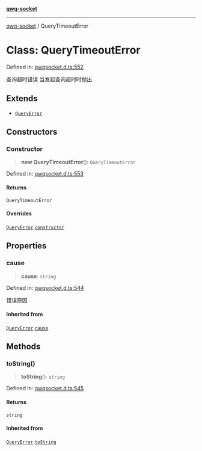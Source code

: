 [**qwq-socket**](../README.md)

***

[qwq-socket](../README.md) / QueryTimeoutError

# Class: QueryTimeoutError

Defined in: [qwqsocket.d.ts:552](https://github.com/qwq0/qwqSocket/blob/f6f63c5bd599ebbf32df8b5d1b9d07fafe4c5d1f/dist/qwqsocket.d.ts#L552)

查询超时错误
当发起查询超时时抛出

## Extends

- [`QueryError`](QueryError.md)

## Constructors

### Constructor

> **new QueryTimeoutError**(): `QueryTimeoutError`

Defined in: [qwqsocket.d.ts:553](https://github.com/qwq0/qwqSocket/blob/f6f63c5bd599ebbf32df8b5d1b9d07fafe4c5d1f/dist/qwqsocket.d.ts#L553)

#### Returns

`QueryTimeoutError`

#### Overrides

[`QueryError`](QueryError.md).[`constructor`](QueryError.md#constructor)

## Properties

### cause

> **cause**: `string`

Defined in: [qwqsocket.d.ts:544](https://github.com/qwq0/qwqSocket/blob/f6f63c5bd599ebbf32df8b5d1b9d07fafe4c5d1f/dist/qwqsocket.d.ts#L544)

错误原因

#### Inherited from

[`QueryError`](QueryError.md).[`cause`](QueryError.md#cause)

## Methods

### toString()

> **toString**(): `string`

Defined in: [qwqsocket.d.ts:545](https://github.com/qwq0/qwqSocket/blob/f6f63c5bd599ebbf32df8b5d1b9d07fafe4c5d1f/dist/qwqsocket.d.ts#L545)

#### Returns

`string`

#### Inherited from

[`QueryError`](QueryError.md).[`toString`](QueryError.md#tostring)
